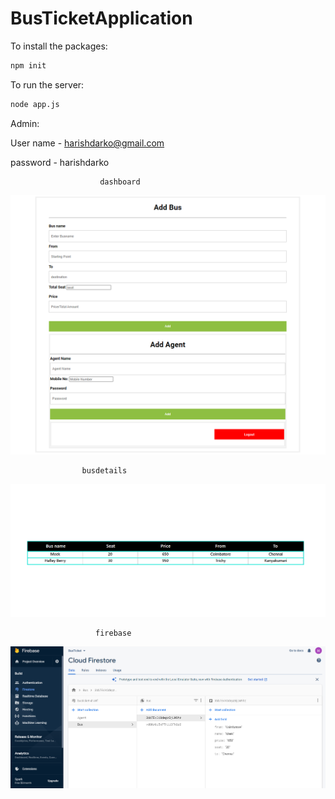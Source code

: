 # BusTicketApplication

To install the packages:

```cmd
npm init
```

To run the server:

```cmd
node app.js
```

Admin:

User name - harishdarko@gmail.com

password - harishdarko

                        dashboard

![dashboard](./images/addbus.png)

                    busdetails

![busdetails](./images/busdetails.png)

                       firebase

![firebase](./images/firebase1.png)
